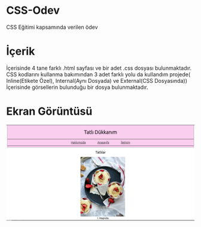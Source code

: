 # CSS-Odev
 CSS Eğitimi kapsamında verilen ödev 
# İçerik
İçerisinde 4 tane farklı .html sayfası ve bir adet .css dosyası bulunmaktadır. CSS kodlarını kullanma bakımından 3 adet farklı yolu da kullandım projede( Inline(Etikete Özel), Internal(Aynı Dosyada) ve External(CSS Dosyasında)) 
İçerisinde görsellerin bulunduğu bir dosya bulunmaktadır.
# Ekran Görüntüsü
![Görsel](images/ssTatli.png)